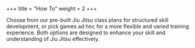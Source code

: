 +++
title = "How To"
weight = 2
+++

Choose from our pre-built Jiu Jitsu class plans for structured skill development, or pick games ad hoc for a more flexible and varied training experience. Both options are designed to enhance your skill and understanding of Jiu Jitsu effectively.